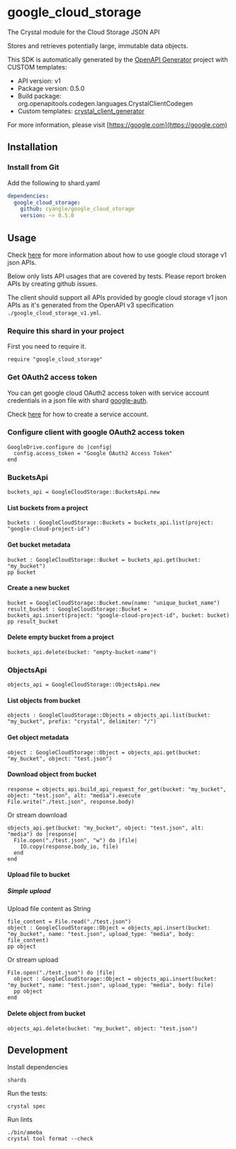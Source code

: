 # google_cloud_storage

The Crystal module for the Cloud Storage JSON API

Stores and retrieves potentially large, immutable data objects.

This SDK is automatically generated by the [OpenAPI Generator](https://openapi-generator.tech) project with CUSTOM templates:

- API version: v1
- Package version: 0.5.0
- Build package: org.openapitools.codegen.languages.CrystalClientCodegen
- Custom templates: [crystal_client_generator](https://github.com/cyangle/crystal_client_generator)

For more information, please visit [https://google.com](https://google.com)

## Installation

### Install from Git

Add the following to shard.yaml

```yaml
dependencies:
  google_cloud_storage:
    github: cyangle/google_cloud_storage
    version: ~> 0.5.0
```

## Usage

Check [here](https://cloud.google.com/storage/docs/json_api) for more information about how to use google cloud storage v1 json APIs.

Below only lists API usages that are covered by tests. Please report broken APIs by creating github issues.

The client should support all APIs provided by google cloud storage v1 json APIs as it's generated from the OpenAPI v3 specification `./google_cloud_storage_v1.yml`.

### Require this shard in your project

First you need to require it.

```crystal
require "google_cloud_storage"
```

### Get OAuth2 access token

You can get google cloud OAuth2 access token with service account credentials in a json file with shard [google-auth](https://github.com/cyangle/google-auth).

Check [here](https://cloud.google.com/iam/docs/creating-managing-service-accounts) for how to create a service account.

### Configure client with google OAuth2 access token

```crystal
GoogleDrive.configure do |config|
  config.access_token = "Google OAuth2 Access Token"
end
```

### BucketsApi

```crystal
buckets_api = GoogleCloudStorage::BucketsApi.new
```

#### List buckets from a project

```crystal
buckets : GoogleCloudStorage::Buckets = buckets_api.list(project: "google-cloud-project-id")
```

#### Get bucket metadata

```crystal
bucket : GoogleCloudStorage::Bucket = buckets_api.get(bucket: "my_bucket")
pp bucket
```

#### Create a new bucket

```crystal
bucket = GoogleCloudStorage::Bucket.new(name: "unique_bucket_name")
result_bucket : GoogleCloudStorage::Bucket = buckets_api.insert(project: "google-cloud-project-id", bucket: bucket)
pp result_bucket
```

#### Delete empty bucket from a project

```crystal
buckets_api.delete(bucket: "empty-bucket-name")
```

### ObjectsApi

```crystal
objects_api = GoogleCloudStorage::ObjectsApi.new
```

#### List objects from bucket

```crystal
objects : GoogleCloudStorage::Objects = objects_api.list(bucket: "my_bucket", prefix: "crystal", delimiter: "/")
```

#### Get object metadata

```crystal
object : GoogleCloudStorage::Object = objects_api.get(bucket: "my_bucket", object: "test.json")
```

#### Download object from bucket

```crystal
response = objects_api.build_api_request_for_get(bucket: "my_bucket", object: "test.json", alt: "media").execute
File.write("./test.json", response.body)
```

Or stream download

```crystal
objects_api.get(bucket: "my_bucket", object: "test.json", alt: "media") do |response|
  File.open("./test.json", "w") do |file|
    IO.copy(response.body_io, file)
  end
end
```

#### Upload file to bucket

##### Simple upload

Upload file content as String

```crystal
file_content = File.read("./test.json")
object : GoogleCloudStorage::Object = objects_api.insert(bucket: "my_bucket", name: "test.json", upload_type: "media", body: file_content)
pp object
```

Or stream upload

```crystal
File.open("./test.json") do |file|
  object : GoogleCloudStorage::Object = objects_api.insert(bucket: "my_bucket", name: "test.json", upload_type: "media", body: file)
  pp object
end
```

#### Delete object from bucket

```crystal
objects_api.delete(bucket: "my_bucket", object: "test.json")
```

## Development

Install dependencies

```shell
shards
```

Run the tests:

```shell
crystal spec
```

Run lints

```shell
./bin/ameba
crystal tool format --check
```
